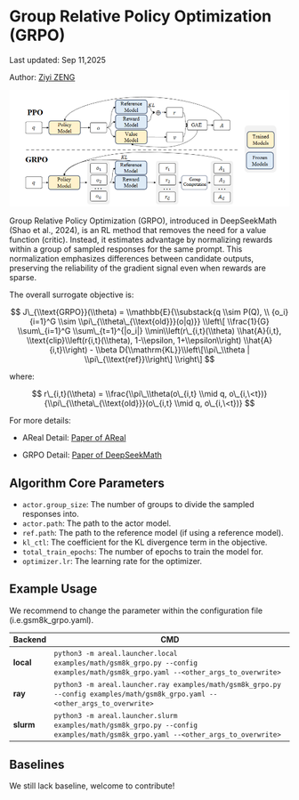 # Group Relative Policy Optimization (GRPO)

Last updated: Sep 11,2025

Author: [Ziyi ZENG](https://github.com/ZiyiTsang)

![alt text](../figures/grpo.png)

Group Relative Policy Optimization (GRPO), introduced in DeepSeekMath (Shao et al.,
2024), is an RL method that removes the need for a value function (critic). Instead, it
estimates advantage by normalizing rewards within a group of sampled responses for the
same prompt. This normalization emphasizes differences between candidate outputs,
preserving the reliability of the gradient signal even when rewards are sparse.

The overall surrogate objective is:

$$ J\_{\\text{GRPO}}(\\theta) = \\mathbb{E}{\\substack{q \\sim P(Q), \\ {o_i}{i=1}^G
\\sim \\pi\_{\\theta\_{\\text{old}}}(o|q)}} \\left\[ \\frac{1}{G} \\sum\_{i=1}^G
\\sum\_{t=1}^{|o_i|} \\min\\left(r\_{i,t}(\\theta) \\hat{A}{i,t},
\\text{clip}\\left(r{i,t}(\\theta), 1-\\epsilon, 1+\\epsilon\\right)
\\hat{A}{i,t}\\right) - \\beta D{\\mathrm{KL}}\\left\[\\pi\_\\theta |
\\pi\_{\\text{ref}}\\right\] \\right\] $$

where:

$$ r\_{i,t}(\\theta) = \\frac{\\pi\_\\theta(o\_{i,t} \\mid q,
o\_{i,\<t})}{\\pi\_{\\theta\_{\\text{old}}}(o\_{i,t} \\mid q, o\_{i,\<t})} $$

For more details:

- AReal Detail: [Paper of AReal](https://arxiv.org/abs/2505.24298)

- GRPO Detail: [Paper of DeepSeekMath](https://arxiv.org/pdf/2402.03300)

## Algorithm Core Parameters

- `actor.group_size`: The number of groups to divide the sampled responses into.
- `actor.path`: The path to the actor model.
- `ref.path`: The path to the reference model (if using a reference model).
- `kl_ctl`: The coefficient for the KL divergence term in the objective.
- `total_train_epochs`: The number of epochs to train the model for.
- `optimizer.lr`: The learning rate for the optimizer.

## Example Usage

We recommend to change the parameter within the configuration file
(i.e.gsm8k_grpo.yaml).

| Backend   | CMD                                                                                                                              |
| --------- | -------------------------------------------------------------------------------------------------------------------------------- |
| **local** | `python3 -m areal.launcher.local examples/math/gsm8k_grpo.py --config examples/math/gsm8k_grpo.yaml --<other_args_to_overwrite>` |
| **ray**   | `python3 -m areal.launcher.ray examples/math/gsm8k_grpo.py --config examples/math/gsm8k_grpo.yaml --<other_args_to_overwrite>`   |
| **slurm** | `python3 -m areal.launcher.slurm examples/math/gsm8k_grpo.py --config examples/math/gsm8k_grpo.yaml --<other_args_to_overwrite>` |

## Baselines

We still lack baseline, welcome to contribute!
